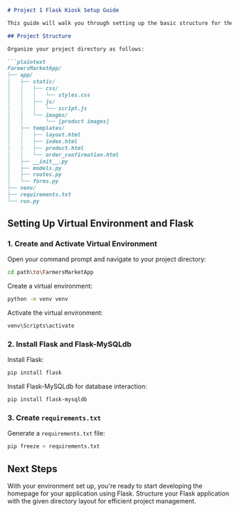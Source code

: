 ```markdown
# Project 1 Flask Kiosk Setup Guide

This guide will walk you through setting up the basic structure for the Project 1 Flask Kiosk application, focusing on the initial setup excluding Flask-WTF and SQLAlchemy.

## Project Structure

Organize your project directory as follows:

```plaintext
FarmersMarketApp/
├── app/
│   ├── static/
│   │   ├── css/
│   │   │   └── styles.css
│   │   ├── js/
│   │   │   └── script.js
│   │   └── images/
│   │       └── [product images]
│   ├── templates/
│   │   ├── layout.html
│   │   ├── index.html
│   │   ├── product.html
│   │   └── order_confirmation.html
│   ├── __init__.py
│   ├── models.py
│   ├── routes.py
│   └── forms.py
├── venv/
├── requirements.txt
└── run.py
```

## Setting Up Virtual Environment and Flask

### 1. Create and Activate Virtual Environment

Open your command prompt and navigate to your project directory:

```bash
cd path\to\FarmersMarketApp
```

Create a virtual environment:

```bash
python -m venv venv
```

Activate the virtual environment:

```bash
venv\Scripts\activate
```


### 2. Install Flask and Flask-MySQLdb

Install Flask:

```bash
pip install flask
```

Install Flask-MySQLdb for database interaction:

```bash
pip install flask-mysqldb
```

### 3. Create `requirements.txt`

Generate a `requirements.txt` file:

```bash
pip freeze > requirements.txt
```

## Next Steps

With your environment set up, you're ready to start developing the homepage for your application using Flask. Structure your Flask application with the given directory layout for efficient project management.



